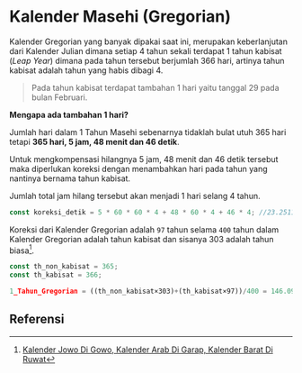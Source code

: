 # Kalender Masehi (Gregorian)

Kalender Gregorian yang banyak dipakai saat ini, merupakan keberlanjutan dari Kalender Julian dimana setiap 4 tahun sekali terdapat 1 tahun kabisat (_Leap Year_) dimana pada tahun tersebut berjumlah 366 hari, artinya tahun kabisat adalah tahun yang habis dibagi 4.

> Pada tahun kabisat terdapat tambahan 1 hari yaitu tanggal 29 pada bulan Februari.

**Mengapa ada tambahan 1 hari?**

Jumlah hari dalam 1 Tahun Masehi sebenarnya tidaklah bulat utuh 365 hari tetapi **365 hari, 5 jam, 48 menit dan 46 detik**.

Untuk mengkompensasi hilangnya 5 jam, 48 menit dan 46 detik tersebut maka diperlukan koreksi dengan menambahkan hari pada tahun yang nantinya bernama tahun kabisat.

Jumlah total jam hilang tersebut akan menjadi 1 hari selang 4 tahun.

```javascript
const koreksi_detik = 5 * 60 * 60 * 4 + 48 * 60 * 4 + 46 * 4; //23.2511 jam
```

Koreksi dari Kalender Gregorian adalah `97` tahun selama `400` tahun dalam Kalender Gregorian adalah tahun kabisat dan sisanya 303 adalah tahun biasa[^1].

```javascript
const th_non_kabisat = 365;
const th_kabisat = 366;

1_Tahun_Gregorian = ((th_non_kabisat×303)+(th_kabisat×97))/400 = 146.097/400 = 365,2425 hari
```

## Referensi


[^1]: [Kalender Jowo Di Gowo, Kalender Arab Di Garap, Kalender Barat Di Ruwat](https://www.caknun.com/2019/kalender-jowo-digowo-kalender-arab-digarap-kalender-barat-diruwat)

